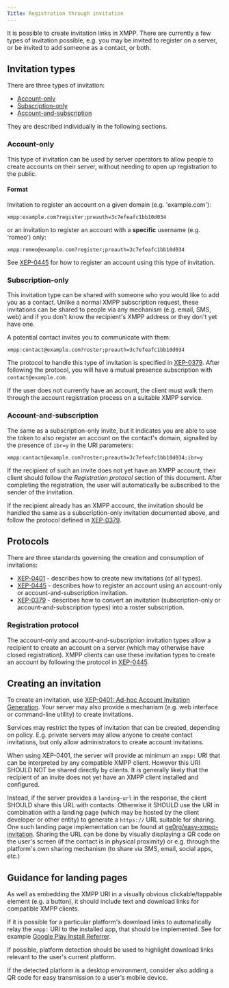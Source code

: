 ```yaml
---
Title: Registration through invitation
---
```


It is possible to create invitation links in XMPP. There are currently a few
types of invitation possible, e.g. you may be invited to register on a server,
or be invited to add someone as a contact, or both.

## Invitation types

There are three types of invitation:

- [Account-only](#account-only)
- [Subscription-only](#subscription-only)
- [Account-and-subscription](#account-and-subscription)

They are described individually in the following sections.

### Account-only

This type of invitation can be used by server operators to allow
people to create accounts on their server, without needing to open up
registration to the public.

#### Format

Invitation to register an account on a given domain (e.g. 'example.com'):

```
xmpp:example.com?register;preauth=3c7efeafc1bb10d034
```
or an invitation to register an account with a **specific** username (e.g.
'romeo') only:

```
xmpp:romeo@example.com?register;preauth=3c7efeafc1bb10d034
```

See [XEP-0445][] for how to register an account using this type of invitation.

### Subscription-only

This invitation type can be shared with someone who you would
like to add you as a contact. Unlike a normal XMPP subscription request, these
invitations can be shared to people via any mechanism (e.g. email, SMS, web)
and if you don't know the recipient's XMPP address or they don't yet have one.

A potential contact invites you to communicate with them:

```
xmpp:contact@example.com?roster;preauth=3c7efeafc1bb10d034
```

The protocol to handle this type of invitation is specified in
[XEP-0379][]. After following the protocol, you will have a mutual presence
subscription with `contact@example.com`.

If the user does not currently have an account, the client must walk
them through the account registration process on a suitable XMPP service.

### Account-and-subscription

The same as a subscription-only invite, but it indicates you
are able to use the token to also register an account on the contact's
domain, signalled by the presence of `ibr=y` in the URI parameters:

```
xmpp:contact@example.com?roster;preauth=3c7efeafc1bb10d034;ibr=y
```

If the recipient of such an invite does not yet have an XMPP account, their
client should follow the *Registration protocol* section of this document.
After completing the registration, the user will automatically be subscribed
to the sender of the invitation.

If the recipient already has an XMPP account, the invitation should be
handled the same as a subscription-only invitation documented above,
and follow the protocol defined in [XEP-0379][].

## Protocols

There are three standards governing the creation and consumption of invitations:

- [XEP-0401][] - describes how to create new invitations (of all types).
- [XEP-0445][] - describes how to register an account using an account-only or account-and-subscription invitation.
- [XEP-0379][] - describes how to convert an invitation (subscription-only or account-and-subscription types) into a roster subscription.

### Registration protocol

The account-only and account-and-subscription invitation types allow a recipient
to create an account on a server (which may otherwise have closed registration).
XMPP clients can use these invitation types to create an account by following
the protocol in [XEP-0445][].

## Creating an invitation

To create an invitation, use [XEP-0401: Ad-hoc Account Invitation Generation][XEP-0401].
Your server may also provide a mechanism (e.g. web interface or command-line
utility) to create invitations.

Services may restrict the types of invitation that can be created, depending
on policy. E.g. private servers may allow anyone to create contact invitations,
but only allow administrators to create account invitations.

When using XEP-0401, the server will provide at minimum an `xmpp:` URI that can be interpreted by any compatible XMPP client. However this URI SHOULD NOT be shared directly by clients. It is generally likely that the recipient of an invite does not yet have an XMPP client installed and configured.

Instead, if the server provides a `landing-url` in the response, the client SHOULD share this URL with contacts. Otherwise it SHOULD use the URI in combination with a landing page (which may be hosted by the client developer or other entity) to generate a `https://` URL suitable for sharing. One such landing page implementation can be found at [ge0rg/easy-xmpp-invitation](https://github.com/ge0rg/easy-xmpp-invitation).
Sharing the URL can be done by visually displaying a QR code on the user's screen (if the contact is in physical proximity) or e.g. through the platform's own sharing mechanism (to share via SMS, email, social apps, etc.)

## Guidance for landing pages

As well as embedding the XMPP URI in a visually obvious clickable/tappable element (e.g. a button), it should include text and download links for compatible XMPP clients.

If it is possible for a particular platform's download links to automatically relay the `xmpp:` URI to the installed app, that should be implemented. See for example [Google Play Install Referrer](https://developer.android.com/google/play/installreferrer/).

If possible, platform detection should be used to highlight download links relevant to the user's current platform.

If the detected platform is a desktop environment, consider also adding a QR code for easy transmission to a user's mobile device.

[XEP-0401]: /extensions/xep-0401.html "Ad-hoc Account Invitation Generation"
[XEP-0445]: /extensions/xep-0445.html "Pre-Authenticated In-Band Registration"
[XEP-0379]: /extensions/xep-0379.html "Pre-Authenticated Roster Subscription"
